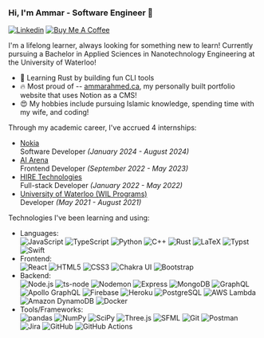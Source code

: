 ### Hi, I'm Ammar - Software Engineer 👋

[![Linkedin](https://img.shields.io/badge/-LinkedIn-blue?style=flat&logo=Linkedin&logoColor=white&link=https://www.linkedin.com/in/ammarahmed2203)](https://www.linkedin.com/in/ammarahmed2203)
[![Buy Me A Coffee](https://img.shields.io/badge/-Buy%20Me%20A%20Coffee-db4c4c?style=flat&logo=buy-me-a-coffee&logoColor=ffffff&link=https%3A%2F%2Fbuymeacoffee.com%2Fammar.ahmed
)](https://buymeacoffee.com/ammar.ahmed)

I'm a lifelong learner, always looking for something new to learn! Currently pursuing a Bachelor in Applied Sciences in Nanotechnology Engineering at the University of Waterloo!

- 🌱 Learning Rust by building fun CLI tools
- 🔥 Most proud of -- [ammarahmed.ca](https://ammarahmed.ca), my personally built portfolio website that uses Notion as a CMS!
- 😍 My hobbies include pursuing Islamic knowledge, spending time with my wife, and coding!

Through my academic career, I've accrued 4 internships:
+ [Nokia](https://nokia.com) <br/> Software Developer *(January 2024 - August 2024)*
+ [AI Arena](https://docs.aiarena.io/) <br /> Frontend Developer *(September 2022 - May 2023)*
+ [HIRE Technologies](https://www.linkedin.com/company/hiretechnologies) <br /> Full-stack Developer *(January 2022 - May 2022)*
+ [University of Waterloo (WIL Programs)](https://uwaterloo.ca/centre-for-work-integrated-learning/) <br /> Developer *(May 2021 - August 2021)*

Technologies I've been learning and using:
<!-- START -->
- Languages: <br />
	![JavaScript](https://img.shields.io/badge/JavaScript-F7DF1E?style=flat&logo=javascript&logoColor=000)
	![TypeScript](https://img.shields.io/badge/TypeScript-3178C6?style=flat&logo=typescript&logoColor=fff)
	![Python](https://img.shields.io/badge/Python-3776AB?style=flat&logo=python&logoColor=fff)
	![C++](https://img.shields.io/badge/C++-00599C?style=flat&logo=cplusplus&logoColor=fff)
	![Rust](https://img.shields.io/badge/Rust-000000?style=flat&logo=rust&logoColor=fff)
	![LaTeX](https://img.shields.io/badge/LaTeX-008080?style=flat&logo=latex&logoColor=fff)
	![Typst](https://img.shields.io/badge/Typst-239DAD?style=flat&logo=typst&logoColor=fff)
	![Swift](https://img.shields.io/badge/Swift-F05138?style=flat&logo=swift&logoColor=fff)
- Frontend: <br />
	![React](https://img.shields.io/badge/React-61DAFB?style=flat&logo=react&logoColor=000)
	![HTML5](https://img.shields.io/badge/HTML5-E34F26?style=flat&logo=html5&logoColor=fff)
	![CSS3](https://img.shields.io/badge/CSS3-1572B6?style=flat&logo=css3&logoColor=fff)
	![Chakra UI](https://img.shields.io/badge/Chakra%20UI-319795?style=flat&logo=chakraui&logoColor=fff)
	![Bootstrap](https://img.shields.io/badge/Bootstrap-7952B3?style=flat&logo=bootstrap&logoColor=fff)
- Backend: <br />
	![Node.js](https://img.shields.io/badge/Node.js-5FA04E?style=flat&logo=nodedotjs&logoColor=fff)
	![ts-node](https://img.shields.io/badge/ts--node-3178C6?style=flat&logo=tsnode&logoColor=fff)
	![Nodemon](https://img.shields.io/badge/Nodemon-76D04B?style=flat&logo=nodemon&logoColor=000)
	![Express](https://img.shields.io/badge/Express-000000?style=flat&logo=express&logoColor=fff)
	![MongoDB](https://img.shields.io/badge/MongoDB-47A248?style=flat&logo=mongodb&logoColor=fff)
	![GraphQL](https://img.shields.io/badge/GraphQL-E10098?style=flat&logo=graphql&logoColor=fff)
	![Apollo GraphQL](https://img.shields.io/badge/Apollo%20GraphQL-311C87?style=flat&logo=apollographql&logoColor=fff)
	![Firebase](https://img.shields.io/badge/Firebase-FFCA28?style=flat&logo=firebase&logoColor=000)
	![Heroku](https://img.shields.io/badge/Heroku-430098?style=flat&logo=heroku&logoColor=fff)
	![PostgreSQL](https://img.shields.io/badge/PostgreSQL-4169E1?style=flat&logo=postgresql&logoColor=fff)
	![AWS Lambda](https://img.shields.io/badge/AWS%20Lambda-FF9900?style=flat&logo=awslambda&logoColor=000)
	![Amazon DynamoDB](https://img.shields.io/badge/Amazon%20DynamoDB-4053D6?style=flat&logo=amazondynamodb&logoColor=fff)
	![Docker](https://img.shields.io/badge/Docker-2496ED?style=flat&logo=docker&logoColor=fff)
- Tools/Frameworks: <br />
	![pandas](https://img.shields.io/badge/pandas-150458?style=flat&logo=pandas&logoColor=fff)
	![NumPy](https://img.shields.io/badge/NumPy-013243?style=flat&logo=numpy&logoColor=fff)
	![SciPy](https://img.shields.io/badge/SciPy-8CAAE6?style=flat&logo=scipy&logoColor=000)
	![Three.js](https://img.shields.io/badge/Three.js-000000?style=flat&logo=threedotjs&logoColor=fff)
	![SFML](https://img.shields.io/badge/SFML-8CC445?style=flat&logo=sfml&logoColor=000)
	![Git](https://img.shields.io/badge/Git-F05032?style=flat&logo=git&logoColor=fff)
	![Postman](https://img.shields.io/badge/Postman-FF6C37?style=flat&logo=postman&logoColor=fff)
	![Jira](https://img.shields.io/badge/Jira-0052CC?style=flat&logo=jira&logoColor=fff)
	![GitHub](https://img.shields.io/badge/GitHub-181717?style=flat&logo=github&logoColor=fff)
	![GitHub Actions](https://img.shields.io/badge/GitHub%20Actions-2088FF?style=flat&logo=githubactions&logoColor=fff)
<!-- END -->
